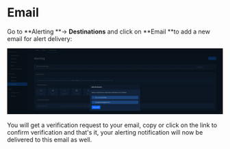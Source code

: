 # Email

Go to **Alerting **-> **Destinations** and click on **Email **to add a new email for alert delivery:

![](<../../../../.gitbook/assets/Screenshot 2021-10-15 at 10.59.46.png>)

You will get a verification request to your email, copy or click on the link to confirm verification and that's it, your alerting notification will now be delivered to this email as well.
